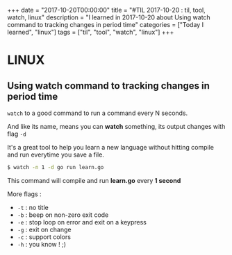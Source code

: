 +++
date = "2017-10-20T00:00:00"
title = "#TIL 2017-10-20 : til, tool, watch, linux"
description = "I learned in 2017-10-20 about Using watch command to tracking changes in period time"
categories = ["Today I learned", "linux"]
tags = ["til", "tool", "watch", "linux"]
+++


# LINUX

## Using watch command to tracking changes in period time

`watch` to a good command to run a command every N seconds.

And like its name, means you can **watch** something, its output changes with flag `-d`

It's a great tool to help you learn a new language without hitting compile and run everytime you save a file.

```bash
$ watch -n 1 -d go run learn.go
```

This command will compile and run **learn.go** every **1 second**

More flags :

- `-t` : no title
- `-b` : beep on non-zero exit code
- `-e` : stop loop on error and exit on a keypress
- `-g` : exit on change
- `-c` : support colors
- `-h` : you know ! ;)
